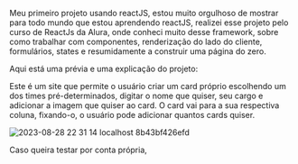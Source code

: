 Meu primeiro projeto usando reactJS, estou muito orgulhoso de mostrar para todo mundo que estou aprendendo reactJS, realizei esse projeto pelo curso de ReactJs da Alura, onde conheci muito desse framework, sobre como trabalhar com componentes, renderização do lado do cliente, formulários, states e resumidamente a construir uma página do zero.

Aqui está uma prévia e uma explicação do projeto:

Este é um site que permite o usuário criar um card próprio escolhendo um dos times pré-determinados, digitar o nome que quiser, seu cargo e adicionar a imagem que quiser ao card. O card vai para a sua respectiva coluna, fixando-o, o usuário pode adicionar quantos cards quiser.

![2023-08-28 22 31 14 localhost 8b43bf426efd](https://github.com/MixterioH/IntroAoReact/assets/37636267/937e3f41-8b56-4a5c-9f2e-028ef7a944ba)

Caso queira testar por conta própria, 

